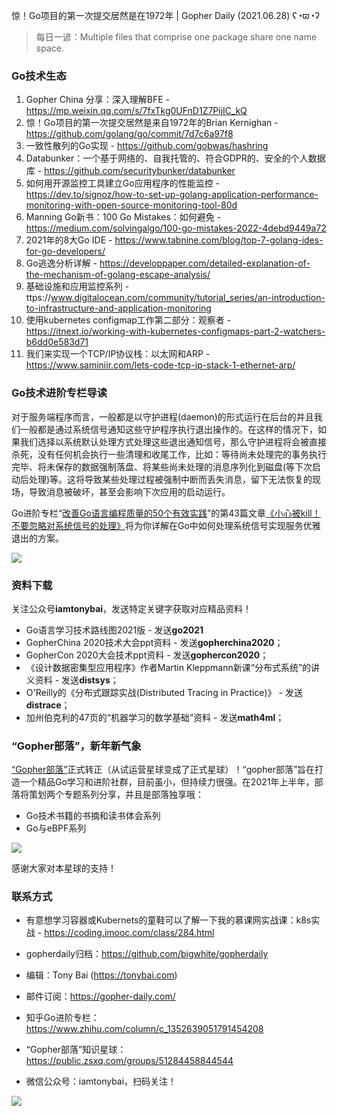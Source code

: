 惊！Go项目的第一次提交居然是在1972年 | Gopher Daily (2021.06.28) ʕ◔ϖ◔ʔ

>每日一谚：Multiple files that comprise one package share one name space.

### Go技术生态

1. Gopher China 分享：深入理解BFE - https://mp.weixin.qq.com/s/7fxTkg0UFnD1Z7PijIC_kQ
2. 惊！Go项目的第一次提交居然是来自1972年的Brian Kernighan - https://github.com/golang/go/commit/7d7c6a97f8
3. 一致性散列的Go实现 - https://github.com/gobwas/hashring
4. Databunker：一个基于网络的、自我托管的、符合GDPR的、安全的个人数据库 - https://github.com/securitybunker/databunker
5. 如何用开源监控工具建立Go应用程序的性能监控 - https://dev.to/signoz/how-to-set-up-golang-application-performance-monitoring-with-open-source-monitoring-tool-80d
6. Manning Go新书：100 Go Mistakes：如何避免 - https://medium.com/solvingalgo/100-go-mistakes-2022-4debd9449a72
7. 2021年的8大Go IDE - https://www.tabnine.com/blog/top-7-golang-ides-for-go-developers/
8. Go逃逸分析详解 - https://developpaper.com/detailed-explanation-of-the-mechanism-of-golang-escape-analysis/
9. 基础设施和应用监控系列 - ttps://www.digitalocean.com/community/tutorial_series/an-introduction-to-infrastructure-and-application-monitoring
10. 使用kubernetes configmap工作第二部分：观察者 - https://itnext.io/working-with-kubernetes-configmaps-part-2-watchers-b6dd0e583d71
11. 我们来实现一个TCP/IP协议栈：以太网和ARP - https://www.saminiir.com/lets-code-tcp-ip-stack-1-ethernet-arp/

### Go技术进阶专栏导读

对于服务端程序而言，一般都是以守护进程(daemon)的形式运行在后台的并且我们一般都是通过系统信号通知这些守护程序执行退出操作的。在这样的情况下，如果我们选择以系统默认处理方式处理这些退出通知信号，那么守护进程将会被直接杀死，没有任何机会执行一些清理和收尾工作，比如：等待尚未处理完的事务执行完毕、将未保存的数据强制落盘、将某些尚未处理的消息序列化到磁盘(等下次启动后处理)等。这将导致某些处理过程被强制中断而丢失消息，留下无法恢复的现场，导致消息被破坏，甚至会影响下次应用的启动运行。

Go进阶专栏“[改善Go语⾔编程质量的50个有效实践](https://mp.weixin.qq.com/s/RThCEQOdytQxwrMP7XRTRw)”的第43篇文章[《小心被kill！不要忽略对系统信号的处理》](https://www.imooc.com/read/87/article/2473)将为你详解在Go中如何处理系统信号实现服务优雅退出的方案。

![](http://image.tonybai.com/img/202011/go-column-pgo-with-qr-and-text.png)


### 资料下载

关注公众号**iamtonybai**，发送特定关键字获取对应精品资料！

* Go语言学习技术路线图2021版 - 发送**go2021**
* GopherChina 2020技术大会ppt资料 - 发送**gopherchina2020**；
* GopherCon 2020大会技术ppt资料 - 发送**gophercon2020**；
* 《设计数据密集型应用程序》作者Martin Kleppmann新课“分布式系统”的讲义资料 - 发送**distsys**；
* O'Reilly的《分布式跟踪实战(Distributed Tracing in Practice)》 - 发送**distrace**；
* 加州伯克利的47页的“机器学习的数学基础”资料 - 发送**math4ml**；

### “Gopher部落”，新年新气象

[“Gopher部落”](https://mp.weixin.qq.com/s/jUqAL7hf2GmMun64BJufEA)正式转正（从试运营星球变成了正式星球）！“gopher部落”旨在打造一个精品Go学习和进阶社群，目前虽小，但持续力很强。在2021年上半年，部落将策划两个专题系列分享，并且是部落独享哦：

* Go技术书籍的书摘和读书体会系列
* Go与eBPF系列

![](http://image.tonybai.com/img/202103/gopher-tribe-zsxq-card.png)

感谢大家对本星球的支持！

### 联系方式

* 有意想学习容器或Kubernets的童鞋可以了解一下我的慕课网实战课：k8s实战 - https://coding.imooc.com/class/284.html
* gopherdaily归档：https://github.com/bigwhite/gopherdaily

* 编辑：Tony Bai (https://tonybai.com)
* 邮件订阅：https://gopher-daily.com/
* 知乎Go进阶专栏：https://www.zhihu.com/column/c_1352639051791454208
* “Gopher部落”知识星球：https://public.zsxq.com/groups/51284458844544
* 微信公众号：iamtonybai，扫码关注！

![](http://image.tonybai.com/img/202011/qrcode_for_iamtonybai.jpg)

